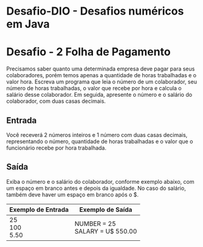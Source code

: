 # Desafio-DIO - Desafios  numéricos em Java


<h1>Desafio - 2 Folha de Pagamento</h1>
Precisamos saber quanto uma determinada empresa deve pagar para seus colaboradores, porém temos apenas a quantidade de horas trabalhadas
e o valor hora. Escreva um programa que leia o número de um colaborador, seu número de horas trabalhadas, 
o valor que recebe por hora e calcula o salário desse colaborador. Em seguida, apresente o número e o salário do colaborador,
com duas casas decimais.
<h2>Entrada</h2>
Você receverá 2 números inteiros e 1 número com duas casas decimais, representando o número, 
quantidade de horas trabalhadas e o valor que o funcionário recebe por hora trabalhada.
<h2>Saída</h2>
Exiba o número e o salário do colaborador, conforme exemplo abaixo, com um espaço em branco antes e depois da igualdade.
No caso do salário, também deve haver um espaço em branco após o $.

| Exemplo de Entrada | Exemplo de Saída|
| ---|--- |
| 25<br>100 <br> 5.50<br>|NUMBER = 25<br>SALARY = U$ 550.00 <br>|
